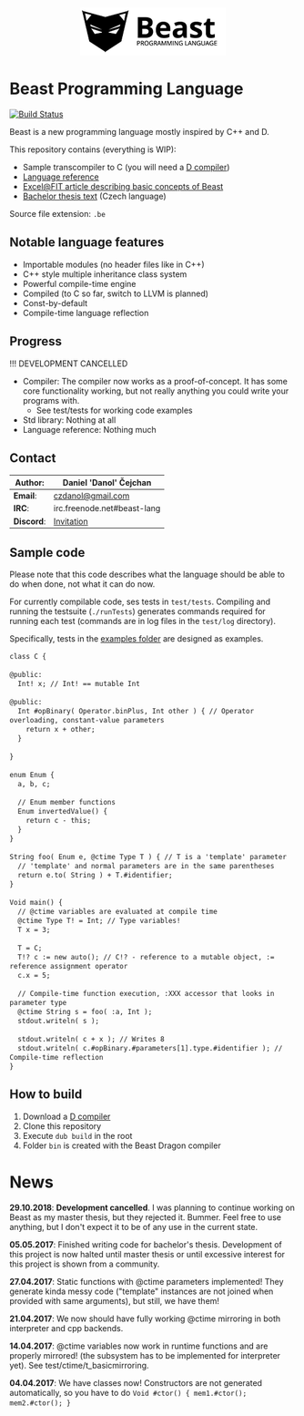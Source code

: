 
<p align="center">
	<img src="./doc/logo_256w.png">
</p>

# Beast Programming Language

[![Build Status](https://travis-ci.org/beast-lang/beast-dragon.svg?branch=master)](https://travis-ci.org/beast-lang/compiler)

Beast is a new programming language mostly inspired by C++ and D.

This repository contains (everything is WIP):

* Sample transcompiler to C (you will need a [D compiler](http://dlang.org/))
* [Language reference](https://github.com/beast-lang/beast-dragon/blob/master/doc/reference/main.pdf)
* [Excel@FIT article describing basic concepts of Beast](https://github.com/beast-lang/beast-dragon/blob/master/doc/excel_article/2017-ExcelFIT-Beast.pdf)
* [Bachelor thesis text](https://github.com/beast-lang/beast-dragon/blob/master/doc/bachelor_thesis_CZ/projekt.pdf) (Czech language)

Source file extension: `.be`

## Notable language features

* Importable modules (no header files like in C++)
* C++ style multiple inheritance class system
* Powerful compile-time engine
* Compiled (to C so far, switch to LLVM is planned)
* Const-by-default
* Compile-time language reflection

## Progress

!!! DEVELOPMENT CANCELLED

* Compiler: The compiler now works as a proof-of-concept. It has some core functionality working, but not really anything you could write your programs with.
  * See test/tests for working code examples
* Std library: Nothing at all
* Language reference: Nothing much

## Contact

| **Author**: | Daniel 'Danol' Čejchan |
| --- | --- |
| **Email**: | czdanol@gmail.com |
| **IRC**: | irc.freenode.net#beast-lang |
| **Discord**: | [Invitation](https://discord.gg/FMCQQdT) |

## Sample code

Please note that this code describes what the language should be able to do when done, not what it can do now.

For currently compilable code, ses tests in ```test/tests```. Compiling and running the testsuite (```./runTests```) generates commands required for running each test (commands are in log files in the ```test/log``` directory).

Specifically, tests in the [examples folder](https://github.com/beast-lang/beast-dragon/tree/master/test/tests/examples) are designed as examples.

```beast
class C {

@public:
  Int! x; // Int! == mutable Int

@public:
  Int #opBinary( Operator.binPlus, Int other ) { // Operator overloading, constant-value parameters
    return x + other;
  }

}

enum Enum {
  a, b, c;

  // Enum member functions
  Enum invertedValue() {
    return c - this;
  }
}

String foo( Enum e, @ctime Type T ) { // T is a 'template' parameter
  // 'template' and normal parameters are in the same parentheses
  return e.to( String ) + T.#identifier; 
}

Void main() {
  // @ctime variables are evaluated at compile time
  @ctime Type T! = Int; // Type variables!
  T x = 3;

  T = C;
  T!? c := new auto(); // C!? - reference to a mutable object, := reference assignment operator
  c.x = 5;

  // Compile-time function execution, :XXX accessor that looks in parameter type
  @ctime String s = foo( :a, Int );
  stdout.writeln( s );

  stdout.writeln( c + x ); // Writes 8
  stdout.writeln( c.#opBinary.#parameters[1].type.#identifier ); // Compile-time reflection
}
```

## How to build

1. Download a [D compiler](http://dlang.org/)
2. Clone this repository
3. Execute ```dub build``` in the root
4. Folder ```bin``` is created with the Beast Dragon compiler

# News
__29.10.2018__: __Development cancelled__. I was planning to continue working on Beast as my master thesis, but they rejected it. Bummer. Feel free to use anything, but I don't expect it to be of any use in the current state.

__05.05.2017__: Finished writing code for bachelor's thesis. Development of this project is now halted until master thesis or until excessive interest for this project is shown from a community.

__27.04.2017__: Static functions with @ctime parameters implemented! They generate kinda messy code ("template" instances are not joined when provided with same arguments), but still, we have them!

__21.04.2017__: We now should have fully working @ctime mirroring in both interpreter and cpp backends.

__14.04.2017__: @ctime variables now work in runtime functions and are properly mirrored! (the subsystem has to be implemented for interpreter yet). See test/ctime/t_basicmirroring.

__04.04.2017__: We have classes now! Constructors are not generated automatically, so you have to do ```Void #ctor() { mem1.#ctor(); mem2.#ctor(); }```